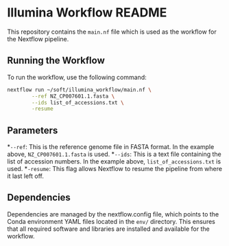 # Illumina Workflow README

This repository contains the `main.nf` file which is used as the workflow for the Nextflow pipeline. 

## Running the Workflow

To run the workflow, use the following command:

```bash
nextflow run ~/soft/illumina_workflow/main.nf \
        --ref NZ_CP007601.1.fasta \
        --ids list_of_accessions.txt \
        -resume
```
## Parameters
*`--ref`: This is the reference genome file in FASTA format. In the example above, `NZ_CP007601.1.fasta` is used.
*`--ids`: This is a text file containing the list of accession numbers. In the example above, `list_of_accessions.txt` is used.
*`-resume`: This flag allows Nextflow to resume the pipeline from where it last left off.

## Dependencies
Dependencies are managed by the nextflow.config file, which points to the Conda environment YAML files located in the `env/` directory. This ensures that all required software and libraries are installed and available for the workflow.


